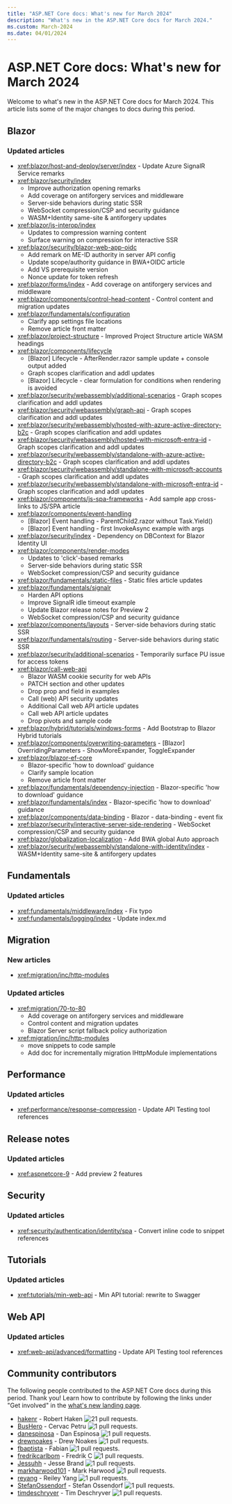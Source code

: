 ```yaml
---
title: "ASP.NET Core docs: What's new for March 2024"
description: "What's new in the ASP.NET Core docs for March 2024."
ms.custom: March-2024
ms.date: 04/01/2024
---
```


# ASP.NET Core docs: What's new for March 2024

Welcome to what's new in the ASP.NET Core docs for March 2024. This article lists some of the major changes to docs during this period.

## Blazor

### Updated articles

* <xref:blazor/host-and-deploy/server/index> - Update Azure SignalR Service remarks
* <xref:blazor/security/index>
  * Improve authorization opening remarks
  * Add coverage on antiforgery services and middleware
  * Server-side behaviors during static SSR
  * WebSocket compression/CSP and security guidance
  * WASM+Identity same-site & antiforgery updates
* <xref:blazor/js-interop/index>
  * Updates to compression warning content
  * Surface warning on compression for interactive SSR
* <xref:blazor/security/blazor-web-app-oidc>
  * Add remark on ME-ID authority in server API config
  * Update scope/authority guidance in BWA+OIDC article
  * Add VS prerequisite version
  * Nonce update for token refresh
* <xref:blazor/forms/index> - Add coverage on antiforgery services and middleware
* <xref:blazor/components/control-head-content> - Control <head> content and migration updates
* <xref:blazor/fundamentals/configuration>
  * Clarify app settings file locations
  * Remove article front matter
* <xref:blazor/project-structure> - Improved Project Structure article WASM headings
* <xref:blazor/components/lifecycle>
  * [Blazor] Lifecycle - AfterRender.razor sample update + console output added
  * Graph scopes clarification and addl updates
  * [Blazor] Lifecycle - clear formulation for conditions when rendering is avoided
* <xref:blazor/security/webassembly/additional-scenarios> - Graph scopes clarification and addl updates
* <xref:blazor/security/webassembly/graph-api> - Graph scopes clarification and addl updates
* <xref:blazor/security/webassembly/hosted-with-azure-active-directory-b2c> - Graph scopes clarification and addl updates
* <xref:blazor/security/webassembly/hosted-with-microsoft-entra-id> - Graph scopes clarification and addl updates
* <xref:blazor/security/webassembly/standalone-with-azure-active-directory-b2c> - Graph scopes clarification and addl updates
* <xref:blazor/security/webassembly/standalone-with-microsoft-accounts> - Graph scopes clarification and addl updates
* <xref:blazor/security/webassembly/standalone-with-microsoft-entra-id> - Graph scopes clarification and addl updates
* <xref:blazor/components/js-spa-frameworks> - Add sample app cross-links to JS/SPA article
* <xref:blazor/components/event-handling>
  * [Blazor] Event handling - ParentChild2.razor without Task.Yield()
  * [Blazor] Event handling - first InvokeAsync example with args
* <xref:blazor/security/index> - Dependency on DBContext for Blazor Identity UI
* <xref:blazor/components/render-modes>
  * Updates to 'click'-based remarks
  * Server-side behaviors during static SSR
  * WebSocket compression/CSP and security guidance
* <xref:blazor/fundamentals/static-files> - Static files article updates
* <xref:blazor/fundamentals/signalr>
  * Harden API options
  * Improve SignalR idle timeout example
  * Update Blazor release notes for Preview 2
  * WebSocket compression/CSP and security guidance
* <xref:blazor/components/layouts> - Server-side behaviors during static SSR
* <xref:blazor/fundamentals/routing> - Server-side behaviors during static SSR
* <xref:blazor/security/additional-scenarios> - Temporarily surface PU issue for access tokens
* <xref:blazor/call-web-api>
  * Blazor WASM cookie security for web APIs
  * PATCH section and other updates
  * Drop prop and field in examples
  * Call (web) API security updates
  * Additional Call web API article updates
  * Call web API article updates
  * Drop pivots and sample code
* <xref:blazor/hybrid/tutorials/windows-forms> - Add Bootstrap to Blazor Hybrid tutorials
* <xref:blazor/components/overwriting-parameters> - [Blazor] OverridingParameters - ShowMoreExpander, ToggleExpander
* <xref:blazor/blazor-ef-core>
  * Blazor-specific 'how to download' guidance
  * Clarify sample location
  * Remove article front matter
* <xref:blazor/fundamentals/dependency-injection> - Blazor-specific 'how to download' guidance
* <xref:blazor/fundamentals/index> - Blazor-specific 'how to download' guidance
* <xref:blazor/components/data-binding> - Blazor - data-binding - event fix
* <xref:blazor/security/interactive-server-side-rendering> - WebSocket compression/CSP and security guidance
* <xref:blazor/globalization-localization> - Add BWA global Auto approach
* <xref:blazor/security/webassembly/standalone-with-identity/index> - WASM+Identity same-site & antiforgery updates

## Fundamentals

### Updated articles

* <xref:fundamentals/middleware/index> - Fix typo
* <xref:fundamentals/logging/index> - Update index.md

## Migration

### New articles

* <xref:migration/inc/http-modules>

### Updated articles

* <xref:migration/70-to-80>
  * Add coverage on antiforgery services and middleware
  * Control <head> content and migration updates
  * Blazor Server script fallback policy authorization
* <xref:migration/inc/http-modules>
  * move snippets to code sample
  * Add doc for incrementally migration IHttpModule implementations

## Performance

### Updated articles

* <xref:performance/response-compression> - Update API Testing tool references

## Release notes

### Updated articles

* <xref:aspnetcore-9> - Add preview 2 features

## Security

### Updated articles

* <xref:security/authentication/identity/spa> - Convert inline code to snippet references

## Tutorials

### Updated articles

* <xref:tutorials/min-web-api> - Min API tutorial: rewrite to Swagger

## Web API

### Updated articles

* <xref:web-api/advanced/formatting> - Update API Testing tool references

## Community contributors

The following people contributed to the ASP.NET Core docs during this period. Thank you! Learn how to contribute by following the links under "Get involved" in the [what's new landing page](index.yml).

* [hakenr](https://github.com/hakenr) - Robert Haken ![21 pull requests.](https://img.shields.io/badge/Merged%20Pull%20Requests-21-green)
* [BusHero](https://github.com/BusHero) - Cervac Petru ![1 pull requests.](https://img.shields.io/badge/Merged%20Pull%20Requests-1-green)
* [danespinosa](https://github.com/danespinosa) - Dan Espinosa ![1 pull requests.](https://img.shields.io/badge/Merged%20Pull%20Requests-1-green)
* [drewnoakes](https://github.com/drewnoakes) - Drew Noakes ![1 pull requests.](https://img.shields.io/badge/Merged%20Pull%20Requests-1-green)
* [fbaptista](https://github.com/fbaptista) - Fabian ![1 pull requests.](https://img.shields.io/badge/Merged%20Pull%20Requests-1-green)
* [fredrikcarlbom](https://github.com/fredrikcarlbom) - Fredrik C ![1 pull requests.](https://img.shields.io/badge/Merged%20Pull%20Requests-1-green)
* [Jessuhh](https://github.com/Jessuhh) - Jesse Brand ![1 pull requests.](https://img.shields.io/badge/Merged%20Pull%20Requests-1-green)
* [markharwood101](https://github.com/markharwood101) - Mark Harwood ![1 pull requests.](https://img.shields.io/badge/Merged%20Pull%20Requests-1-green)
* [reyang](https://github.com/reyang) - Reiley Yang ![1 pull requests.](https://img.shields.io/badge/Merged%20Pull%20Requests-1-green)
* [StefanOssendorf](https://github.com/StefanOssendorf) - Stefan Ossendorf ![1 pull requests.](https://img.shields.io/badge/Merged%20Pull%20Requests-1-green)
* [timdeschryver](https://github.com/timdeschryver) - Tim Deschryver ![1 pull requests.](https://img.shields.io/badge/Merged%20Pull%20Requests-1-green)
